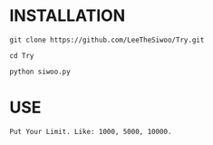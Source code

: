 # INSTALLATION
``
git clone https://github.com/LeeTheSiwoo/Try.git
``

``
cd Try
``

``
python siwoo.py
``

# USE
``
Put Your Limit. Like: 1000, 5000, 10000.
``
